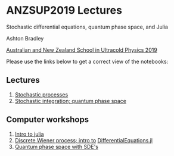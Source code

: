 # ANZSUP2019 Lectures
Stochastic differential equations, quantum phase space, and Julia

Ashton Bradley

[Australian and New Zealand School in Ultracold Physics 2019](https://www.otago.ac.nz/dodd-walls/events/anzsup/index.html)

Please use the links below to get a correct view of the notebooks:

## Lectures 

1. [Stochastic processes](https://nbviewer.jupyter.org/github/AshtonSBradley/ANZSUP19_Stochastic/blob/master/Lecture%201.ipynb?flush_cache=true)
2. [Stochastic integration; quantum phase space](https://nbviewer.jupyter.org/github/AshtonSBradley/ANZSUP19_Stochastic/blob/master/Lecture%202.ipynb?flush_cache=true)

## Computer workshops 

1. [Intro to julia](https://nbviewer.jupyter.org/github/AshtonSBradley/ANZSUP19_Stochastic/blob/master/Workshop1.ipynb?flush_cache=true)
2. [Discrete Wiener process; intro to](https://nbviewer.jupyter.org/github/AshtonSBradley/ANZSUP19_Stochastic/blob/master/Workshop2.ipynb?flush_cache=true) [DifferentialEquations.jl](https://github.com/JuliaDiffEq/DifferentialEquations.jl)
3. [Quantum phase space with SDE's](https://nbviewer.jupyter.org/github/AshtonSBradley/ANZSUP19_Stochastic/blob/master/Workshop3.ipynb?flush_cache=true)

